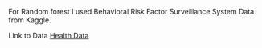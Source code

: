 
For Random forest I used  Behavioral Risk Factor Surveillance System Data from Kaggle.

Link to Data [Health Data](https://www.kaggle.com/datasets/cdc/behavioral-risk-factor-surveillance-system)
